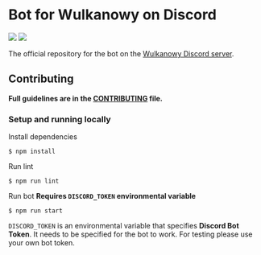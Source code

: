 # Bot for Wulkanowy on Discord

[![](https://img.shields.io/travis/com/wulkanowy/discord-bot.svg?style=for-the-badge)](https://travis-ci.com/wulkanowy/discord-bot)
[![](https://img.shields.io/discord/390889354199040011.svg?style=for-the-badge)](https://discord.gg/vccAQBr)

The official repository for the bot on the [Wulkanowy Discord server](https://discord.gg/vccAQBr).

## Contributing

**Full guidelines are in the [CONTRIBUTING](CONTRIBUTING.md) file.**

### Setup and running locally

Install dependencies
```shell
$ npm install
```

Run lint
```shell
$ npm run lint
```

Run bot **Requires `DISCORD_TOKEN` environmental variable**
```shell
$ npm run start
```

`DISCORD_TOKEN` is an environmental variable that specifies **Discord Bot Token**. It needs to be specified for the bot to work. For testing please use your own bot token.
